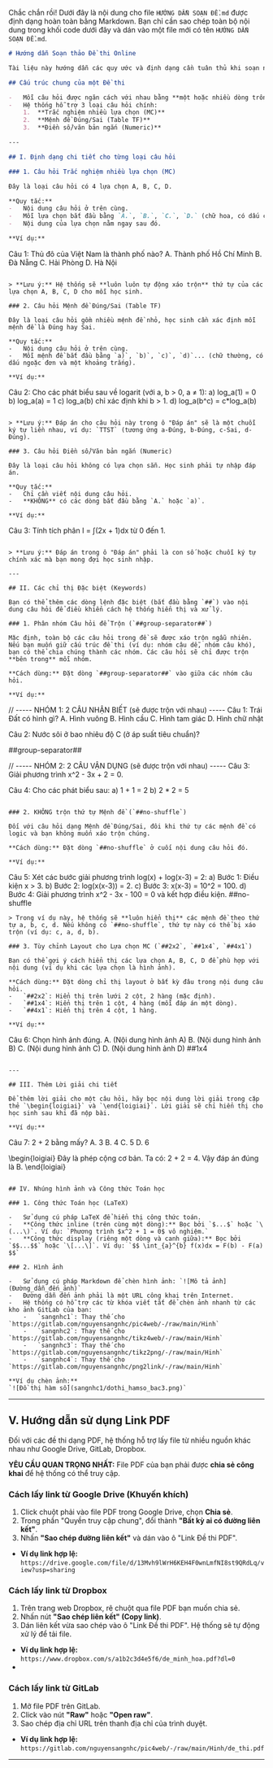 Chắc chắn rồi! Dưới đây là nội dung cho file `HƯỚNG DẪN SOẠN ĐỀ.md` được định dạng hoàn toàn bằng Markdown. Bạn chỉ cần sao chép toàn bộ nội dung trong khối code dưới đây và dán vào một file mới có tên `HƯỚNG DẪN SOẠN ĐỀ.md`.

```markdown
# Hướng dẫn Soạn thảo Đề thi Online

Tài liệu này hướng dẫn các quy ước và định dạng cần tuân thủ khi soạn nội dung cho các đề thi dạng **Văn bản (Soạn trực tiếp)** trên hệ thống. Việc tuân thủ đúng định dạng sẽ giúp hệ thống hiển thị và chấm điểm chính xác.

## Cấu trúc chung của một Đề thi

-   Mỗi câu hỏi được ngăn cách với nhau bằng **một hoặc nhiều dòng trống**.
-   Hệ thống hỗ trợ 3 loại câu hỏi chính:
    1.  **Trắc nghiệm nhiều lựa chọn (MC)**
    2.  **Mệnh đề Đúng/Sai (Table TF)**
    3.  **Điền số/văn bản ngắn (Numeric)**

---

## I. Định dạng chi tiết cho từng loại câu hỏi

### 1. Câu hỏi Trắc nghiệm nhiều lựa chọn (MC)

Đây là loại câu hỏi có 4 lựa chọn A, B, C, D.

**Quy tắc:**
-   Nội dung câu hỏi ở trên cùng.
-   Mỗi lựa chọn bắt đầu bằng `A.`, `B.`, `C.`, `D.` (chữ hoa, có dấu chấm và một khoảng trắng).
-   Nội dung của lựa chọn nằm ngay sau đó.

**Ví dụ:**
```
Câu 1: Thủ đô của Việt Nam là thành phố nào?
A. Thành phố Hồ Chí Minh
B. Đà Nẵng
C. Hải Phòng
D. Hà Nội
```

> **Lưu ý:** Hệ thống sẽ **luôn luôn tự động xáo trộn** thứ tự của các lựa chọn A, B, C, D cho mỗi học sinh.

### 2. Câu hỏi Mệnh đề Đúng/Sai (Table TF)

Đây là loại câu hỏi gồm nhiều mệnh đề nhỏ, học sinh cần xác định mỗi mệnh đề là Đúng hay Sai.

**Quy tắc:**
-   Nội dung câu hỏi ở trên cùng.
-   Mỗi mệnh đề bắt đầu bằng `a)`, `b)`, `c)`, `d)`... (chữ thường, có dấu ngoặc đơn và một khoảng trắng).

**Ví dụ:**
```
Câu 2: Cho các phát biểu sau về logarit (với a, b > 0, a ≠ 1):
a) log_a(1) = 0
b) log_a(a) = 1
c) log_a(b) chỉ xác định khi b > 1.
d) log_a(b^c) = c*log_a(b)
```

> **Lưu ý:** Đáp án cho câu hỏi này trong ô "Đáp án" sẽ là một chuỗi ký tự liền nhau, ví dụ: `TTST` (tương ứng a-Đúng, b-Đúng, c-Sai, d-Đúng).

### 3. Câu hỏi Điền số/Văn bản ngắn (Numeric)

Đây là loại câu hỏi không có lựa chọn sẵn. Học sinh phải tự nhập đáp án.

**Quy tắc:**
-   Chỉ cần viết nội dung câu hỏi.
-   **KHÔNG** có các dòng bắt đầu bằng `A.` hoặc `a)`.

**Ví dụ:**
```
Câu 3: Tính tích phân I = ∫(2x + 1)dx từ 0 đến 1.
```

> **Lưu ý:** Đáp án trong ô "Đáp án" phải là con số hoặc chuỗi ký tự chính xác mà bạn mong đợi học sinh nhập.

---

## II. Các chỉ thị Đặc biệt (Keywords)

Bạn có thể thêm các dòng lệnh đặc biệt (bắt đầu bằng `##`) vào nội dung câu hỏi để điều khiển cách hệ thống hiển thị và xử lý.

### 1. Phân nhóm Câu hỏi để Trộn (`##group-separator##`)

Mặc định, toàn bộ các câu hỏi trong đề sẽ được xáo trộn ngẫu nhiên. Nếu bạn muốn giữ cấu trúc đề thi (ví dụ: nhóm câu dễ, nhóm câu khó), bạn có thể chia chúng thành các nhóm. Các câu hỏi sẽ chỉ được trộn **bên trong** mỗi nhóm.

**Cách dùng:** Đặt dòng `##group-separator##` vào giữa các nhóm câu hỏi.

**Ví dụ:**
```
// ----- NHÓM 1: 2 CÂU NHẬN BIẾT (sẽ được trộn với nhau) -----
Câu 1: Trái Đất có hình gì?
A. Hình vuông
B. Hình cầu
C. Hình tam giác
D. Hình chữ nhật

Câu 2: Nước sôi ở bao nhiêu độ C (ở áp suất tiêu chuẩn)?

##group-separator##

// ----- NHÓM 2: 2 CÂU VẬN DỤNG (sẽ được trộn với nhau) -----
Câu 3: Giải phương trình x^2 - 3x + 2 = 0.

Câu 4: Cho các phát biểu sau:
a) 1 + 1 = 2
b) 2 * 2 = 5
```

### 2. KHÔNG trộn thứ tự Mệnh đề (`##no-shuffle`)

Đối với câu hỏi dạng Mệnh đề Đúng/Sai, đôi khi thứ tự các mệnh đề có logic và bạn không muốn xáo trộn chúng.

**Cách dùng:** Đặt dòng `##no-shuffle` ở cuối nội dung câu hỏi đó.

**Ví dụ:**
```
Câu 5: Xét các bước giải phương trình log(x) + log(x-3) = 2:
a) Bước 1: Điều kiện x > 3.
b) Bước 2: log(x(x-3)) = 2.
c) Bước 3: x(x-3) = 10^2 = 100.
d) Bước 4: Giải phương trình x^2 - 3x - 100 = 0 và kết hợp điều kiện.
##no-shuffle
```
> Trong ví dụ này, hệ thống sẽ **luôn hiển thị** các mệnh đề theo thứ tự a, b, c, d. Nếu không có `##no-shuffle`, thứ tự này có thể bị xáo trộn (ví dụ: c, a, d, b).

### 3. Tùy chỉnh Layout cho Lựa chọn MC (`##2x2`, `##1x4`, `##4x1`)

Bạn có thể gợi ý cách hiển thị các lựa chọn A, B, C, D để phù hợp với nội dung (ví dụ khi các lựa chọn là hình ảnh).

**Cách dùng:** Đặt dòng chỉ thị layout ở bất kỳ đâu trong nội dung câu hỏi.
-   `##2x2`: Hiển thị trên lưới 2 cột, 2 hàng (mặc định).
-   `##1x4`: Hiển thị trên 1 cột, 4 hàng (mỗi đáp án một dòng).
-   `##4x1`: Hiển thị trên 4 cột, 1 hàng.

**Ví dụ:**
```
Câu 6: Chọn hình ảnh đúng.
A. (Nội dung hình ảnh A)
B. (Nội dung hình ảnh B)
C. (Nội dung hình ảnh C)
D. (Nội dung hình ảnh D)
##1x4
```

---

## III. Thêm Lời giải chi tiết

Để thêm lời giải cho một câu hỏi, hãy bọc nội dung lời giải trong cặp thẻ `\begin{loigiai}` và `\end{loigiai}`. Lời giải sẽ chỉ hiển thị cho học sinh sau khi đã nộp bài.

**Ví dụ:**
```
Câu 7: 2 + 2 bằng mấy?
A. 3
B. 4
C. 5
D. 6

\begin{loigiai}
Đây là phép cộng cơ bản.
Ta có: 2 + 2 = 4.
Vậy đáp án đúng là B.
\end{loigiai}
```

## IV. Nhúng hình ảnh và Công thức Toán học

### 1. Công thức Toán học (LaTeX)

-   Sử dụng cú pháp LaTeX để hiển thị công thức toán.
-   **Công thức inline (trên cùng một dòng):** Bọc bởi `$...$` hoặc `\(...\)`. Ví dụ: `Phương trình $x^2 + 1 = 0$ vô nghiệm.`
-   **Công thức display (riêng một dòng và canh giữa):** Bọc bởi `$$...$$` hoặc `\[...\]`. Ví dụ: `$$ \int_{a}^{b} f(x)dx = F(b) - F(a) $$`

### 2. Hình ảnh

-   Sử dụng cú pháp Markdown để chèn hình ảnh: `![Mô tả ảnh](Đường_dẫn_đến_ảnh)`
-   Đường dẫn đến ảnh phải là một URL công khai trên Internet.
-   Hệ thống có hỗ trợ các từ khóa viết tắt để chèn ảnh nhanh từ các kho ảnh GitLab của bạn:
    -   `sangnhc1`: Thay thế cho `https://gitlab.com/nguyensangnhc/pic4web/-/raw/main/Hinh`
    -   `sangnhc2`: Thay thế cho `https://gitlab.com/nguyensangnhc/tikz4web/-/raw/main/Hinh`
    -   `sangnhc3`: Thay thế cho `https://gitlab.com/nguyensangnhc/tikz2png/-/raw/main/Hinh`
    -   `sangnhc4`: Thay thế cho `https://gitlab.com/nguyensangnhc/png2link/-/raw/main/Hinh`

**Ví dụ chèn ảnh:**
`![Đồ thị hàm số](sangnhc1/dothi_hamso_bac3.png)`

```

---

## V. Hướng dẫn sử dụng Link PDF

Đối với các đề thi dạng PDF, hệ thống hỗ trợ lấy file từ nhiều nguồn khác nhau như Google Drive, GitLab, Dropbox.

**YÊU CẦU QUAN TRỌNG NHẤT:** File PDF của bạn phải được **chia sẻ công khai** để hệ thống có thể truy cập.

### Cách lấy link từ Google Drive (Khuyến khích)

1.  Click chuột phải vào file PDF trong Google Drive, chọn **Chia sẻ**.
2.  Trong phần "Quyền truy cập chung", đổi thành **"Bất kỳ ai có đường liên kết"**.
3.  Nhấn **"Sao chép đường liên kết"** và dán vào ô "Link Đề thi PDF".

*   **Ví dụ link hợp lệ:** `https://drive.google.com/file/d/13Mvh9lWrH6KEH4F0wnLmfNI8st9QRdLq/view?usp=sharing`

### Cách lấy link từ Dropbox

1.  Trên trang web Dropbox, rê chuột qua file PDF bạn muốn chia sẻ.
2.  Nhấn nút **"Sao chép liên kết" (Copy link)**.
3.  Dán liên kết vừa sao chép vào ô "Link Đề thi PDF". Hệ thống sẽ tự động xử lý để tải file.

*   **Ví dụ link hợp lệ:** `https://www.dropbox.com/s/a1b2c3d4e5f6/de_minh_hoa.pdf?dl=0`
*   
### Cách lấy link từ GitLab

1.  Mở file PDF trên GitLab.
2.  Click vào nút **"Raw"** hoặc **"Open raw"**.
3.  Sao chép địa chỉ URL trên thanh địa chỉ của trình duyệt.

*   **Ví dụ link hợp lệ:** `https://gitlab.com/nguyensangnhc/pic4web/-/raw/main/Hinh/de_thi.pdf`

---